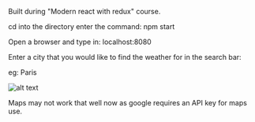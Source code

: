 Built during "Modern react with redux" course.

cd into the directory enter the command: npm start

Open a browser and type in: localhost:8080

Enter a city that you would like to find the weather for in the search bar:

eg: Paris

![alt text](https://i.imgur.com/IXVUxU1.png)

Maps may not work that well now as google requires an API key for maps use. 
